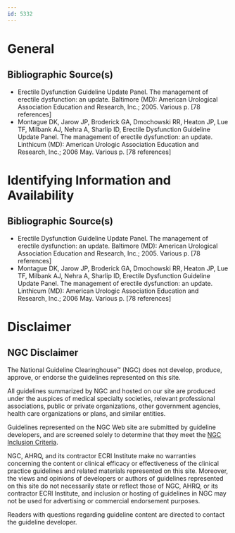 ```yaml
---
id: 5332
---
```


# General

## Bibliographic Source(s)

- Erectile Dysfunction Guideline Update Panel. The management of erectile dysfunction: an update. Baltimore (MD): American Urological Association Education and Research, Inc.; 2005. Various p. [78 references]
- Montague DK, Jarow JP, Broderick GA, Dmochowski RR, Heaton JP, Lue TF, Milbank AJ, Nehra A, Sharlip ID, Erectile Dysfunction Guideline Update Panel. The management of erectile dysfunction: an update. Linthicum (MD): American Urologic Association Education and Research, Inc.; 2006 May. Various p. [78 references]

# Identifying Information and Availability

## Bibliographic Source(s)

- Erectile Dysfunction Guideline Update Panel. The management of erectile dysfunction: an update. Baltimore (MD): American Urological Association Education and Research, Inc.; 2005. Various p. [78 references]
- Montague DK, Jarow JP, Broderick GA, Dmochowski RR, Heaton JP, Lue TF, Milbank AJ, Nehra A, Sharlip ID, Erectile Dysfunction Guideline Update Panel. The management of erectile dysfunction: an update. Linthicum (MD): American Urologic Association Education and Research, Inc.; 2006 May. Various p. [78 references]

# Disclaimer

## NGC Disclaimer

The National Guideline Clearinghouse™ (NGC) does not develop, produce, approve, or endorse the guidelines represented on this site.

All guidelines summarized by NGC and hosted on our site are produced under the auspices of medical specialty societies, relevant professional associations, public or private organizations, other government agencies, health care organizations or plans, and similar entities.

Guidelines represented on the NGC Web site are submitted by guideline developers, and are screened solely to determine that they meet the [NGC Inclusion Criteria](/help-and-about/summaries/inclusion-criteria).

NGC, AHRQ, and its contractor ECRI Institute make no warranties concerning the content or clinical efficacy or effectiveness of the clinical practice guidelines and related materials represented on this site. Moreover, the views and opinions of developers or authors of guidelines represented on this site do not necessarily state or reflect those of NGC, AHRQ, or its contractor ECRI Institute, and inclusion or hosting of guidelines in NGC may not be used for advertising or commercial endorsement purposes.

Readers with questions regarding guideline content are directed to contact the guideline developer.

